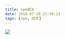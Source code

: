 ```yaml
---
title: npm相关
date: 2018-07-28 21:50:22
tags: [npm, 技术]
---
```


![](https://ws1.sinaimg.cn/large/0064OUUqly1fntxlklf5ej30oz0cxab0.jpg)
